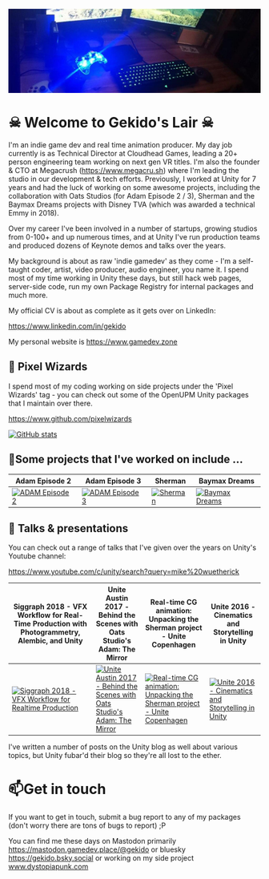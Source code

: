 [![Header](https://raw.githubusercontent.com/gekidoslair/gekidoslair/master/img/1500x500.jpg "Header")](https://gamedev.zone/)

#  &#9760; Welcome to Gekido's Lair &#9760;

I'm an indie game dev and real time animation producer. My day job currently is as Technical Director at Cloudhead Games, leading a 20+ person engineering team working on next gen VR titles. I'm also the founder & CTO at Megacrush (https://www.megacru.sh) where I'm leading the studio in our development & tech efforts. Previously, I worked at Unity for 7 years and had the luck of working on some awesome projects, including the collaboration with Oats Studios (for Adam Episode 2 / 3), Sherman and the Baymax Dreams projects with Disney TVA (which was awarded a technical Emmy in 2018).

Over my career I've been involved in a number of startups, growing studios from 0-100+ and up numerous times, and at Unity I've run production teams and produced dozens of Keynote demos and talks over the years. 

My background is about as raw 'indie gamedev' as they come - I'm a self-taught coder, artist, video producer, audio engineer, you name it.  I spend most of my time working in Unity these days, but still hack web pages, server-side code, run my own Package Registry for internal packages and much more. 

My official CV is about as complete as it gets over on LinkedIn:

https://www.linkedin.com/in/gekido

My personal website is https://www.gamedev.zone

## 👯 Pixel Wizards ##

I spend most of my coding working on side projects under the 'Pixel Wizards' tag - you can check out some of the OpenUPM Unity packages that I maintain over there. 

https://www.github.com/pixelwizards

[![GitHub stats](https://github-readme-stats.vercel.app/api?username=gekidoslair&show_icons=true&theme=radical)](https://github.com/anuraghazra/github-readme-stats)

## 🔭Some projects that I've worked on include ... ##

| Adam Episode 2                                               | Adam Episode 3                                               | Sherman                                                      | Baymax Dreams                                                |
| ------------------------------------------------------------ | ------------------------------------------------------------ | ------------------------------------------------------------ | ------------------------------------------------------------ |
| [![ADAM Episode 2](http://img.youtube.com/vi/R8NeB10INDo/0.jpg)](http://www.youtube.com/watch?v=R8NeB10INDo "Adam Episode 2") | [![ADAM Episode 3](http://img.youtube.com/vi/tSDsi2ItktY/0.jpg)](http://www.youtube.com/watch?v=tSDsi2ItktY "Adam Episode 3") | [![Sherman](http://img.youtube.com/vi/JFtCHvyul-I/0.jpg)](http://www.youtube.com/watch?v=JFtCHvyul-I "Sherman") | [![Baymax Dreams](http://img.youtube.com/vi/Q2XEyCFAMuk/0.jpg)](http://www.youtube.com/watch?v=Q2XEyCFAMuk "Baymax Dreams") |

## 💬 Talks & presentations ##

You can check out a range of talks that I've given over the years on Unity's Youtube channel:

https://www.youtube.com/c/unity/search?query=mike%20wuetherick 

| Siggraph 2018 - VFX Workflow for Real-Time Production with Photogrammetry, Alembic, and Unity | Unite Austin 2017 - Behind the Scenes with Oats Studio's Adam: The Mirror | Real-time CG animation: Unpacking the Sherman project - Unite Copenhagen | Unite 2016 - Cinematics and Storytelling in Unity            |
| ------------------------------------------------------------ | ------------------------------------------------------------ | ------------------------------------------------------------ | ------------------------------------------------------------ |
| [![Siggraph 2018 - VFX Workflow for Realtime Production](http://img.youtube.com/vi/xKWQBSnhExM/0.jpg)](http://www.youtube.com/watch?v=xKWQBSnhExM "Siggraph 2018 - VFX Workflow for Real-Time Production with Photogrammetry, Alembic, and Unity") | [![Unite Austin 2017 - Behind the Scenes with Oats Studio's Adam: The Mirror](http://img.youtube.com/vi/lvwncFjYGiY/0.jpg)](http://www.youtube.com/watch?v=lvwncFjYGiY "Unite Austin 2017 - Behind the Scenes with Oats Studio's Adam: The Mirror") | [![Real-time CG animation: Unpacking the Sherman project - Unite Copenhagen](http://img.youtube.com/vi/fFfWxErJMkY/0.jpg)](http://www.youtube.com/watch?v=fFfWxErJMkY "Real-time CG animation: Unpacking the Sherman project - Unite Copenhagen") | [![Unite 2016 - Cinematics and Storytelling in Unity](http://img.youtube.com/vi/5KSaHcsSVa4/0.jpg)](http://www.youtube.com/watch?v=5KSaHcsSVa4 "Unite 2016 - Cinematics and Storytelling in Unity") |

I've written a number of posts on the Unity blog as well about various topics, but Unity fubar'd their blog so they're all lost to the ether.


# 📫Get in touch #

If you want to get in touch, submit a bug report to any of my packages (don't worry there are tons of bugs to report) ;P

You can find me these days on Mastodon primarily https://mastodon.gamedev.place/@gekido or bluesky https://gekido.bsky.social or working on my side project www.dystopiapunk.com 
